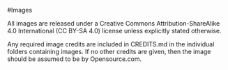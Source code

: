 #Images

All images are released under a Creative Commons Attribution-ShareAlike 4.0 International (CC BY-SA 4.0) license unless explicitly stated otherwise.

Any required image credits are included in CREDITS.md in the individual folders containing images. If no other credits are given, then the image should be assumed to be by Opensource.com.
